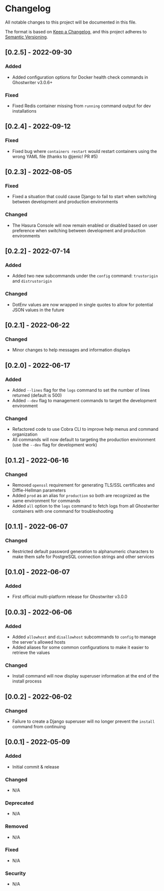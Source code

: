 # Changelog
All notable changes to this project will be documented in this file.

The format is based on [Keep a Changelog](https://keepachangelog.com/en/1.0.0/),
and this project adheres to [Semantic Versioning](https://semver.org/spec/v2.0.0.html).

## [0.2.5] - 2022-09-30

### Added

* Added configuration options for Docker health check commands in Ghostwriter v3.0.6+

### Fixed

* Fixed Redis container missing from `running` command output for dev installations

## [0.2.4] - 2022-09-12

### Fixed

* Fixed bug where `containers restart` would restart containers using the wrong YAML file (thanks to @jenic! PR #5)

## [0.2.3] - 2022-08-05

### Fixed

* Fixed a situation that could cause Django to fail to start when switching between development and production environments

### Changed

* The Hasura Console will now remain enabled or disabled based on user preference when switching between development and production environments

## [0.2.2] - 2022-07-14

### Added

* Added two new subcommands under the `config` command: `trustorigin` and `distrustorigin`

### Changed

* DotEnv values are now wrapped in single quotes to allow for potential JSON values in the future

## [0.2.1] - 2022-06-22

### Changed

* Minor changes to help messages and information displays

## [0.2.0] - 2022-06-17

### Added

* Added `--lines` flag for the `logs` command to set the number of lines returned (default is 500)
* Added `--dev` flag to management commands to target the development environment

### Changed

* Refactored code to use Cobra CLI to improve help menus and command organization
* All commands will now default to targeting the production environment (use the `--dev` flag for development work)

## [0.1.2] - 2022-06-16

### Changed

* Removed `openssl` requirement for generating TLS/SSL certificates and Diffie-Hellman parameters
* Added `prod` as an alias for `production` so both are recognized as the same environment for commands
* Added `all` option to the `logs` command to fetch logs from all Ghostwriter containers with one command for troubleshooting

## [0.1.1] - 2022-06-07

### Changed

* Restricted default password generation to alphanumeric characters to make them safe for PostgreSQL connection strings and other services

## [0.1.0] - 2022-06-07

### Added

* First official multi-platform release for Ghostwriter v3.0.0

## [0.0.3] - 2022-06-06

### Added

* Added `allowhost` and `disallowhost` subcommands to `config` to manage the server's allowed hosts
* Added aliases for some common configurations to make it easier to retrieve the values

### Changed

* Install command will now display superuser information at the end of the install process

## [0.0.2] - 2022-06-02

### Changed

* Failure to create a Django superuser will no longer prevent the `install` command from continuing

## [0.0.1] - 2022-05-09

### Added

* Initial commit & release

### Changed

* N/A

### Deprecated

* N/A

### Removed

* N/A

### Fixed

* N/A

### Security

* N/A
